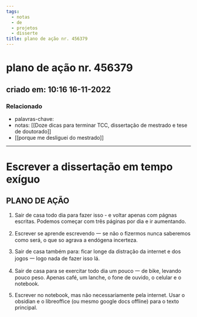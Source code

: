 ```yaml
---
tags:
  - notas
  - de
  - projetos
  - disserte
title: plano de ação nr. 456379
---
```


# plano de ação nr. 456379

## criado em: 10:16 16-11-2022

### Relacionado

- palavras-chave: 
- notas: [[Doze dicas para terminar TCC, dissertação de mestrado e tese de doutorado]]
- [[porque me desliguei do mestrado]]
---

# Escrever a dissertação em tempo exíguo

## PLANO DE AÇÃO

1. Sair de casa todo dia para fazer isso - e voltar apenas com págnas escritas. Podemos começar com três páginas por dia e ir aumentando.
    
2. Escrever se aprende escrevendo 一 se não o fizermos nunca saberemos como será, o que so agrava a endógena incerteza.
    
3. Sair de casa também para: ficar longe da distração da internet e dos jogos 一 logo nada de fazer isso lá.
    
4. Sair de casa para se exercitar todo dia um pouco 一 de bike, levando pouco peso. Apenas café, um lanche, o fone de ouvido, o celular e o notebook. 
    
5. Escrever no notebook, mas não necessariamente pela internet. Usar o obsidian e o libreoffice (ou mesmo google docs offline) para o texto principal.
